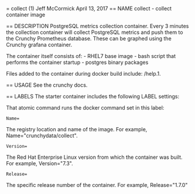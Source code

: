 = collect (1)
Jeff McCormick
April 13, 2017
== NAME
collect - collect container image

== DESCRIPTION
PostgreSQL metrics collection container. Every 3 minutes the collection container will collect PostgreSQL metrics and push them to the Crunchy Prometheus database. These can be graphed using the Crunchy grafana container.

The container itself consists of:
    - RHEL7 base image
    - bash script that performs the container startup
    - postgres binary packages

Files added to the container during docker build include: /help.1.

== USAGE
See the crunchy docs.


== LABELS
The starter container includes the following LABEL settings:

That atomic command runs the docker command set in this label:

`Name=`

The registry location and name of the image. For example, Name="crunchydata/collect".

`Version=`

The Red Hat Enterprise Linux version from which the container was built. For example, Version="7.3".

`Release=`

The specific release number of the container. For example, Release="1.7.0"
